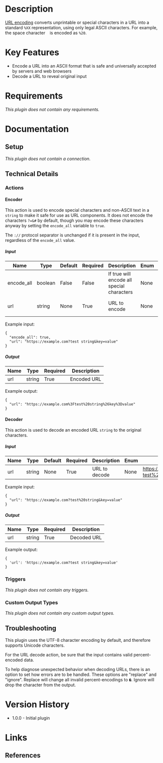 # Description

[URL encoding](https://en.wikipedia.org/wiki/Percent-encoding) converts unprintable or special characters in a URL into a standard `%XX` representation, using only legal ASCII characters. For example, the space character ` ` is encoded as `%20`.

# Key Features

* Encode a URL into an ASCII format that is safe and universally accepted by servers and web browsers
* Decode a URL to reveal original input

# Requirements

_This plugin does not contain any requirements._

# Documentation

## Setup

_This plugin does not contain a connection._

## Technical Details

### Actions

#### Encoder

This action is used to encode special characters and non-ASCII text in a `string` to make it safe for use as URL components.
It does not encode the characters `?=&#` by default, though you may encode these characters anyway by setting the `encode_all` variable to `true`.

The `://` protocol separator is unchanged if it is present in the input, regardless of the `encode_all` value.

##### Input

|Name|Type|Default|Required|Description|Enum|Example|
|----|----|-------|--------|-----------|----|-------|
|encode_all|boolean|False|False|If true will encode all special characters|None|True|
|url|string|None|True|URL to encode|None|https://example.com?test string&key=value|

Example input:

```
{
  "encode_all": true,
  "url": "https://example.com?test string&key=value"
}
```

##### Output

|Name|Type|Required|Description|
|----|----|--------|-----------|
|url|string|True|Encoded URL|

Example output:

```
{
  "url": "https://example.com%3Ftest%20string%26key%3Dvalue"
}
```

#### Decoder

This action is used to decode an encoded URL `string` to the original characters.

##### Input

|Name|Type|Default|Required|Description|Enum|Example|
|----|----|-------|--------|-----------|----|-------|
|url|string|None|True|URL to decode|None|https://example.com?test%20string&key=value|

Example input:

```
{
  "url": "https://example.com?test%20string&key=value"
}
```

##### Output

|Name|Type|Required|Description|
|----|----|--------|-----------|
|url|string|True|Decoded URL|

Example output:

```
{
  'url': 'https://example.com?test string&key=value'
}
```

### Triggers

_This plugin does not contain any triggers._

### Custom Output Types

_This plugin does not contain any custom output types._

## Troubleshooting

This plugin uses the UTF-8 character encoding by default, and therefore supports Unicode characters.

For the URL decode action, be sure that the input contains valid percent-encoded data.

To help diagnose unexpected behavior when decoding URLs, there is an
option to set how errors are to be handled. These options are "replace" and "ignore". Replace will change all invalid percent-encodings to `�`. Ignore will drop the character from the output.

# Version History

* 1.0.0 - Initial plugin

# Links

## References


